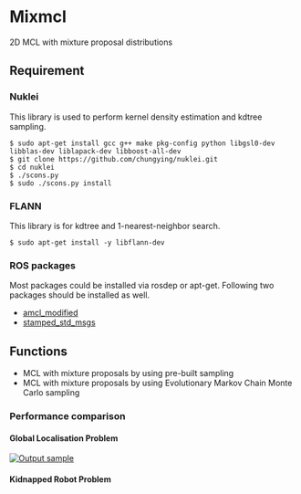 # Mixmcl
2D MCL with mixture proposal distributions

## Requirement
### Nuklei
This library is used to perform kernel density estimation and kdtree sampling.
```
$ sudo apt-get install gcc g++ make pkg-config python libgsl0-dev libblas-dev liblapack-dev libboost-all-dev
$ git clone https://github.com/chungying/nuklei.git
$ cd nuklei
$ ./scons.py
$ sudo ./scons.py install
```

### FLANN
This library is for kdtree and 1-nearest-neighbor search.
```
$ sudo apt-get install -y libflann-dev
```

### ROS packages
Most packages could be installed via rosdep or apt-get. Following two packages should be installed as well.
* [amcl_modified](https://github.com/chungying/amcl_modified.git)
* [stamped_std_msgs](https://github.com/chungying/stamped_std_msgs)

## Functions
* MCL with mixture proposals by using pre-built sampling
* MCL with mixture proposals by using Evolutionary Markov Chain Monte Carlo sampling

### Performance comparison
#### Global Localisation Problem

[![Output sample](https://j.gifs.com/APYGyj.gif)](https://youtu.be/dVkXle5kVsw)

#### Kidnapped Robot Problem



